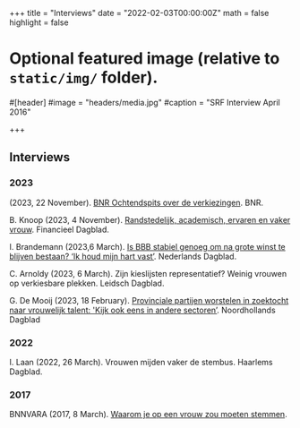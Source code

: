 +++
title = "Interviews"
date = "2022-02-03T00:00:00Z"
math = false
highlight = false

# Optional featured image (relative to `static/img/` folder).
#[header]
#image = "headers/media.jpg"
#caption = "SRF Interview April 2016"

+++

## Interviews

### 2023
(2023, 22 November). [BNR Ochtendspits over de verkiezingen](https://www.bnr.nl/podcast/de-ochtendspits/10532267/de-ochtendspits-22-november). BNR.

B. Knoop (2023, 4 November). [Randstedelijk, academisch, ervaren en vaker vrouw](https://specials.fd.nl/het-nieuwe-kamerlid-academisch-randstedelijk-ervaren-en-vaker-vrouw?auth=failed). Financieel Dagblad.

I. Brandemann (2023,6 March). [Is BBB stabiel genoeg om na grote winst te blijven bestaan? ‘Ik houd mijn hart vast’](https://www.nd.nl/nieuws/politiek/1165527/is-bbb-stabiel-genoeg-om-na-grote-winst-te-blijven-bestaan-ik-h#closemodal). Nederlands Dagblad. 

C. Arnoldy (2023, 6 March). Zijn kieslijsten representatief? Weinig vrouwen op verkiesbare plekken. Leidsch Dagblad. 

G. De Mooij (2023, 18 February). [Provinciale partijen worstelen in zoektocht naar vrouwelijk talent: 'Kijk ook eens in andere sectoren’](https://www.noordhollandsdagblad.nl/cnt/dmf20230219_63357181). Noordhollands Dagblad

### 2022
I. Laan (2022, 26 March). Vrouwen mijden vaker de stembus. Haarlems Dagblad. 

### 2017
BNNVARA (2017, 8 March). [Waarom je op een vrouw zou moeten stemmen](https://www.bnnvara.nl/artikelen/vrouwen-stemmen-stem-op-een-vrouw-quotum-quota). 
